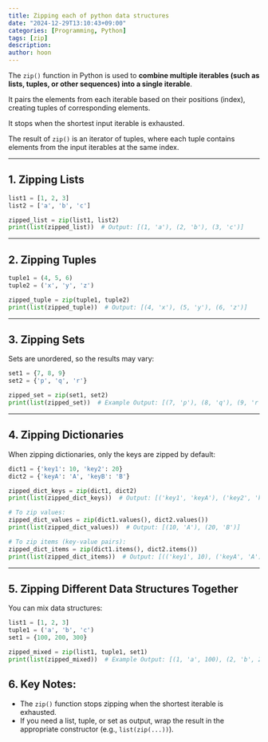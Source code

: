 ```yaml
---
title: Zipping each of python data structures
date: "2024-12-29T13:10:43+09:00"
categories: [Programming, Python]
tags: [zip]
description: 
author: hoon
---
```


The `zip()` function in Python is used to **combine multiple iterables (such as lists, tuples, or other sequences) into a single iterable**. 

It pairs the elements from each iterable based on their positions (index), creating tuples of corresponding elements. 

It stops when the shortest input iterable is exhausted.

The result of `zip()` is an iterator of tuples, where each tuple contains elements from the input iterables at the same index.

---

## 1. Zipping Lists
```python
list1 = [1, 2, 3]
list2 = ['a', 'b', 'c']

zipped_list = zip(list1, list2)
print(list(zipped_list))  # Output: [(1, 'a'), (2, 'b'), (3, 'c')]
```

---

## 2. Zipping Tuples
```python
tuple1 = (4, 5, 6)
tuple2 = ('x', 'y', 'z')

zipped_tuple = zip(tuple1, tuple2)
print(list(zipped_tuple))  # Output: [(4, 'x'), (5, 'y'), (6, 'z')]
```

---

## 3. Zipping Sets
Sets are unordered, so the results may vary:
```python
set1 = {7, 8, 9}
set2 = {'p', 'q', 'r'}

zipped_set = zip(set1, set2)
print(list(zipped_set))  # Example Output: [(7, 'p'), (8, 'q'), (9, 'r')]
```

---

## 4. Zipping Dictionaries
When zipping dictionaries, only the keys are zipped by default:
```python
dict1 = {'key1': 10, 'key2': 20}
dict2 = {'keyA': 'A', 'keyB': 'B'}

zipped_dict_keys = zip(dict1, dict2)
print(list(zipped_dict_keys))  # Output: [('key1', 'keyA'), ('key2', 'keyB')]

# To zip values:
zipped_dict_values = zip(dict1.values(), dict2.values())
print(list(zipped_dict_values))  # Output: [(10, 'A'), (20, 'B')]

# To zip items (key-value pairs):
zipped_dict_items = zip(dict1.items(), dict2.items())
print(list(zipped_dict_items))  # Output: [(('key1', 10), ('keyA', 'A')), (('key2', 20), ('keyB', 'B'))]
```

---

## 5. Zipping Different Data Structures Together
You can mix data structures:
```python
list1 = [1, 2, 3]
tuple1 = ('a', 'b', 'c')
set1 = {100, 200, 300}

zipped_mixed = zip(list1, tuple1, set1)
print(list(zipped_mixed))  # Example Output: [(1, 'a', 100), (2, 'b', 200), (3, 'c', 300)]
```

## 6. Key Notes:
- The `zip()` function stops zipping when the shortest iterable is exhausted.
- If you need a list, tuple, or set as output, wrap the result in the appropriate constructor (e.g., `list(zip(...))`).
